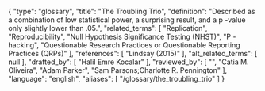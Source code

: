 {
    "type": "glossary",
    "title": "The Troubling Trio",
    "definition": "Described as a combination of low statistical power, a surprising result, and a p -value only slightly lower than .05.",
    "related_terms": [
        "Replication",
        "Reproducibility",
        "Null Hypothesis Significance Testing (NHST)",
        "P -hacking",
        "Questionable Research Practices or Questionable Reporting Practices (QRPs)"
    ],
    "references": [
        "Lindsay (2015)"
    ],
    "alt_related_terms": [
        null
    ],
    "drafted_by": [
        "Halil Emre Kocalar"
    ],
    "reviewed_by": [
        "",
        "Catia M. Oliveira",
        "Adam Parker",
        "Sam Parsons;Charlotte R. Pennington"
    ],
    "language": "english",
    "aliases": [
        "/glossary/the_troubling_trio"
    ]
}